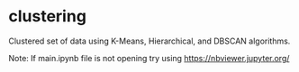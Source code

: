 # clustering
Clustered set of data using K-Means, Hierarchical, and DBSCAN algorithms.

Note: If main.ipynb file is not opening try using https://nbviewer.jupyter.org/
